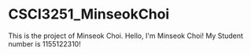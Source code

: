 # CSCI3251_MinseokChoi
This is the project of Minseok Choi.
Hello, I'm Minseok Choi!
My Student number is 1155122310!
